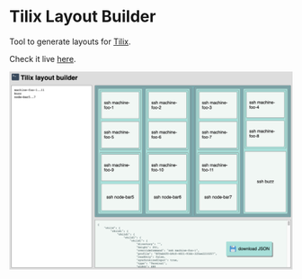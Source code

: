 
# Tilix Layout Builder

Tool to generate layouts for [Tilix](https://gnunn1.github.io/tilix-web).

Check it live [here](https://luciopaiva.com/tilix-layout).

![](screenshot.png)
